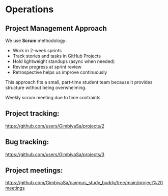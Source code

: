 # Operations

## Project Management Approach
We use **Scrum** methodology:
- Work in 2-week sprints
- Track stories and tasks in GitHub Projects
- Hold lightweight standups (async when needed)
- Review progress at sprint review
- Retrospective helps us improve continuously

This approach fits a small, part-time student team because it provides structure without being overwhelming.

Weekly scrum meeting due to time contraints

## Project tracking:
https://github.com/users/GimbiyaSa/projects/2

## Bug tracking:
https://github.com/users/GimbiyaSa/projects/3

## Project meetings:
https://github.com/GimbiyaSa/campus_study_buddy/tree/main/project%20meetings
